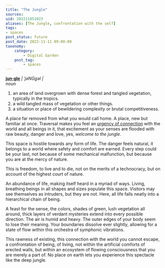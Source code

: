 ```yaml
---
title: "The Jungle"
sources: 
uid: 202211051023
aliases: [The Jungle, confrontation with the self]
tags:
- spaces
post_status: future
post_date: 2022-11-11 09:00:00
taxonomy:
    category:
        - Digital Garden
    post_tag:
        - spaces
---
```


**[jun·gle](https://www.dictionary.com/browse/jungle)** *| ˈjəNGɡəl |*\
noun
1. an area of land overgrown with dense forest and tangled vegetation, typically in the tropics.
2. a wild tangled mass of vegetation or other things.
3. a situation or place of bewildering complexity or brutal competitiveness.

A place far removed from what you would call home. A place, new but familiar at once. Traversal makes you feel an [urgency of connection](./deep-trust.md) with the world and all beings in it, that excitement as your senses are flooded with raw beauty, danger and love, yes, *welcome to the jungle*.

This space is hostile towards any form of life. The danger feels natural, it belongs to a world where safety and comfort are earned. Every step could be your last, not because of some mechanical malfunction, but because you are at the mercy of nature.

This is freedom, to live and to die, not on the merits of a technocracy, but on account of the highest court of nature.

An abundance of life, making itself heard in a myriad of ways. Living, breathing beings in all shapes and sizes populate this space. Visitors may see themselves as intruders, but they are not. Here, all life falls neatly into a hierarchical chain of being.

A feast for the sense, the colors, shades of green, lush vegetation all around, thick layers of verdant mysteries extend into every possible direction. The air is humid and heavy. The outer edges of your body seem to lose their meaning. Your boundaries dissolve ever slightly, allowing for a state of flow within this orchestra of symphonic vibrations.

This rawness of existing, this connection with the world you cannot escape, a confrontation of being, of living, not within the artificial comforts of erected walls, but within an ecosystem of flowing consciousness that you are merely a part of. No place on earth lets you experience this spectacle like the deep jungle.